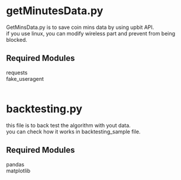 # getMinutesData.py
GetMinsData.py is to save coin mins data by using upbit API. <br />
if you use linux, you can modify wireless part and prevent from being blocked.

## Required Modules
requests <br />
fake_useragent
<br />
<br />
# backtesting.py
this file is to back test the algorithm with yout data.<br />
you can check how it works in backtesting_sample file.

## Required Modules
pandas<br />
matplotlib
